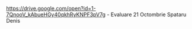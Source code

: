 https://drive.google.com/open?id=1-7QnooV_kAbueHGy40qkhRyKNPF3pV7g - Evaluare 21 Octombrie Spataru Denis
